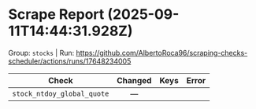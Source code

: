 # Scrape Report (2025-09-11T14:44:31.928Z)

Group: `stocks`  |  Run: https://github.com/AlbertoRoca96/scraping-checks-scheduler/actions/runs/17648234005

| Check | Changed | Keys | Error |
|---|:---:|:--|:--|
| `stock_ntdoy_global_quote` | — |  |  |
